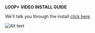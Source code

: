 **LOOP+ VIDEO INSTALL GUIDE**

We'll talk you through the install [click here](https://www.youtube.com/watch?v=mFoOnipn5QQ)

![Alt text](https://fogbank-reporting-version-release.s3.us-east-1.amazonaws.com/Logo.png)

